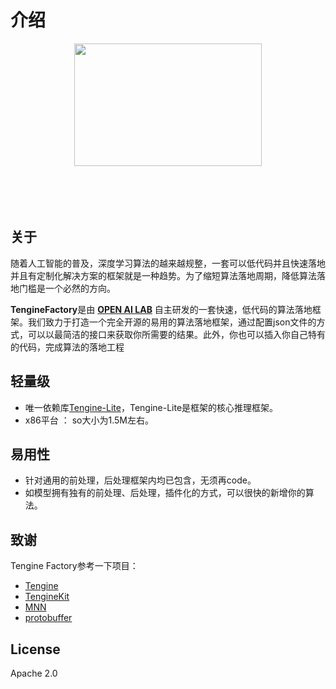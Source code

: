 # 介绍
<div align=center><img width="300" height="196" src="https://openailab.oss-cn-shenzhen.aliyuncs.com/logo/tenginefactory2.png"/></div>
<br></br> 
<br></br> 


## 关于
随着人工智能的普及，深度学习算法的越来越规整，一套可以低代码并且快速落地并且有定制化解决方案的框架就是一种趋势。为了缩短算法落地周期，降低算法落地门槛是一个必然的方向。

**TengineFactory**是由 **[OPEN AI LAB](http://www.openailab.com)** 自主研发的一套快速，低代码的算法落地框架。我们致力于打造一个完全开源的易用的算法落地框架，通过配置json文件的方式，可以以最简洁的接口来获取你所需要的结果。此外，你也可以插入你自己特有的代码，完成算法的落地工程


## 轻量级
- 唯一依赖库[Tengine-Lite](https://github.com/OAID/Tengine)，Tengine-Lite是框架的核心推理框架。
- x86平台 ： so大小为1.5M左右。

## 易用性
- 针对通用的前处理，后处理框架内均已包含，无须再code。
- 如模型拥有独有的前处理、后处理，插件化的方式，可以很快的新增你的算法。

## 致谢
Tengine Factory参考一下项目：
- [Tengine](https://github.com/OAID/Tengine)
- [TengineKit](https://github.com/OAID/TengineKit)
- [MNN](https://github.com/alibaba/MNN)
- [protobuffer](https://github.com/protocolbuffers/protobuf)

## License 
Apache 2.0